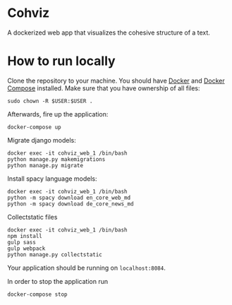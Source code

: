 # Cohviz

A dockerized web app that visualizes the cohesive structure of a text.

# How to run locally

Clone the repository to your machine. You should have [Docker](https://docs.docker.com/engine/installation/) and [Docker Compose](https://docs.docker.com/compose/install/) installed. Make sure that you have ownership of all files:

```
sudo chown -R $USER:$USER .
```

Afterwards, fire up the application:

```
docker-compose up
```

Migrate django models:

```
docker exec -it cohviz_web_1 /bin/bash
python manage.py makemigrations
python manage.py migrate
```

Install spacy language models:

```
docker exec -it cohviz_web_1 /bin/bash
python -m spacy download en_core_web_md
python -m spacy download de_core_news_md
```

Collectstatic files

```
docker exec -it cohviz_web_1 /bin/bash
npm install
gulp sass
gulp webpack
python manage.py collectstatic
```

Your application should be running on `localhost:8084`. 

In order to stop the application run

```
docker-compose stop
```
